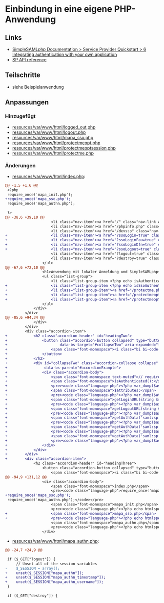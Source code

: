 # Einbindung in eine eigene PHP-Anwendung

## Links
* [SimpleSAMLphp Documentation > Service Provider Quickstart > 6 Integrating authentication with your own application](https://simplesamlphp.org/docs/stable/simplesamlphp-sp#section_6)
* [SP API reference](https://simplesamlphp.org/docs/stable/simplesamlphp-sp-api)

## Teilschritte
* siehe Beispielanwendung

[//]: # (AUTOGENERATE START)
## Anpassungen
### Hinzugefügt
* [resources/var/www/html/logged_out.php](../../../blob/main/05_integration/resources/var/www/html/logged_out.php)
* [resources/var/www/html/logout.php](../../../blob/main/05_integration/resources/var/www/html/logout.php)
* [resources/var/www/html/mapa_sso.php](../../../blob/main/05_integration/resources/var/www/html/mapa_sso.php)
* [resources/var/www/html/protectmeopt.php](../../../blob/main/05_integration/resources/var/www/html/protectmeopt.php)
* [resources/var/www/html/protectmeoptsession.php](../../../blob/main/05_integration/resources/var/www/html/protectmeoptsession.php)
* [resources/var/www/html/protectme.php](../../../blob/main/05_integration/resources/var/www/html/protectme.php)

### Änderungen
* [resources/var/www/html/index.php](../../../blob/main/05_integration/resources/var/www/html/index.php):
```diff
@@ -1,5 +1,6 @@
 <?php
 require_once('mapa_init.php');
+require_once('mapa_sso.php');
 require_once('mapa_authn.php');
 
 ?>
@@ -38,6 +39,10 @@
                     <li class="nav-item"><a href="/" class="nav-link active">Home</a></li>
                     <li class="nav-item"><a href="/phpinfo.php" class="nav-link">PHP Info</a></li>
                     <li class="nav-item"><a href="/devssp" class="nav-link">SimpleSAMLphp</a></li>
+                    <li class="nav-item"><a href="?ssoLogin=true" class="nav-link"><i class="bi bi-box-arrow-in-right"></i> Anmelden</a></li>
+                    <li class="nav-item"><a href="?ssoLoginFau=true" class="nav-link"><i class="bi bi-box-arrow-in-right"></i> Anmelden FAU</a></li>
+                    <li class="nav-item"><a href="?ssoLoginDfn=true" class="nav-link"><i class="bi bi-box-arrow-in-right"></i> Anmelden DFN</a></li>
+                    <li class="nav-item"><a href="?ssoLogout=true" class="nav-link"><i class="bi bi-box-arrow-right"></i>SLO</a></li>
                     <li class="nav-item"><a href="?logout=true" class="nav-link"><i class="bi bi-box-arrow-right"></i>Abmelden</a></li>
                     <li class="nav-item"><a href="?destroy=true" class="nav-link"><i class="bi bi-box-arrow-right"></i>Destroy</a></li>
                 </ul>
@@ -67,6 +72,10 @@
                 <h1>Anwendung mit lokaler Anmeldung und SimpleSAMLphp</h1>
                 <ul class="list-group">
                     <li class="list-group-item <?php echo isAuthenticated() ? "text-success" : "text-danger"; ?>"><?php echo isAuthenticated() ? "" : "nicht "; ?>angemeldet</li>
+                    <li class="list-group-item <?php echo isSsoAuthenticated() ? "text-success" : "text-danger"; ?>">SSO <?php echo isSsoAuthenticated() ? "" : "nicht "; ?>angemeldet</li>
+                    <li class="list-group-item"><a href="/protectme.php" class="btn btn-secondary btn-sm">Demo: Einfache Absicherung (protectme.php)</a></li>
+                    <li class="list-group-item"><a href="/protectmeopt.php" class="btn btn-secondary btn-sm">Demo: Einfache Absicherung optional (protectmeopt.php)</a></li>
+                    <li class="list-group-item"><a href="/protectmeoptsession.php" class="btn btn-secondary btn-sm">Demo: Einfache Absicherung optional mit eigener Session (protectmeoptsession.php)</a></li>
                 </ul>
             </div>
         </div>
@@ -85,6 +94,34 @@
             </div>
         </div>
         <div class="accordion-item">
+            <h2 class="accordion-header" id="headingTwo">
+                <button class="accordion-button collapsed" type="button" data-bs-toggle="collapse"
+                        data-bs-target="#collapseTwo" aria-expanded="false" aria-controls="collapseTwo">
+                    <span class="font-monospace"><i class="bi bi-code-square"></i> SimpleSAMLphp</span>
+                </button>
+            </h2>
+            <div id="collapseTwo" class="accordion-collapse collapse" aria-labelledby="headingTwo"
+                 data-bs-parent="#accordionExample">
+                <div class="accordion-body">
+                    <span class="font-monospace text-muted">// requireAuth(), login(), logout()</span>
+                    <span class="font-monospace">isAuthenticated():</span>
+                    <pre><code class="language-php"><?php var_dump($as->isAuthenticated()); ?></code></pre>
+                    <span class="font-monospace">$attributes:</span>
+                    <pre><code class="language-php"><?php var_dump($attributes); ?></code></pre>
+                    <span class="font-monospace">getLoginURL(string $returnTo = NULL):</span>
+                    <pre><code class="language-php"><?php var_dump($as->getLoginURL()); ?></code></pre>
+                    <span class="font-monospace">getLogoutURL(string $returnTo = NULL):</span>
+                    <pre><code class="language-php"><?php var_dump($as->getLogoutURL()); ?></code></pre>
+                    <span class="font-monospace">getAuthData('saml:sp:IdP'):</span>
+                    <pre><code class="language-php"><?php var_dump($as->getAuthData('saml:sp:IdP')); ?></code></pre>
+                    <span class="font-monospace">getAuthData('saml:sp:NameID'):</span>
+                    <pre><code class="language-php"><?php var_dump($as->getAuthData('saml:sp:NameID')); ?></code></pre>
+                    <span class="font-monospace">getAuthData('saml:sp:SessionIndex'):</span>
+                    <pre><code class="language-php"><?php var_dump($as->getAuthData('saml:sp:SessionIndex')); ?></code></pre>
+                </div>
+            </div>
+        </div>
+        <div class="accordion-item">
             <h2 class="accordion-header" id="headingThree">
                 <button class="accordion-button collapsed" type="button" data-bs-toggle="collapse" data-bs-target="#collapseThree" aria-expanded="false" aria-controls="collapseThree">
                     <span class="font-monospace"><i class="bi bi-code-square"></i> PHP Code</span>
@@ -94,9 +131,12 @@
                 <div class="accordion-body">
                     <span class="font-monospace">index.php</span>
                     <pre><code class="language-php">require_once('mapa_init.php');
+require_once('mapa_sso.php');
 require_once('mapa_authn.php');</code></pre>
                     <span class="font-monospace">mapa_init.php</span>
                     <pre><code class="language-php"><?php echo htmlspecialchars(file_get_contents('mapa_init.php')); ?></code></pre>
+                    <span class="font-monospace">mapa_sso.php</span>
+                    <pre><code class="language-php"><?php echo htmlspecialchars(file_get_contents('mapa_sso.php')); ?></code></pre>
                     <span class="font-monospace">mapa_authn.php</span>
                     <pre><code class="language-php"><?php echo htmlspecialchars(file_get_contents('mapa_authn.php')); ?></code></pre>
                 </div>
```
* [resources/var/www/html/mapa_authn.php](../../../blob/main/05_integration/resources/var/www/html/mapa_authn.php):
```diff
@@ -24,7 +24,9 @@
 
 if ($_GET["logout"]) {
     // Unset all of the session variables
-    $_SESSION = array();
+    unset($_SESSION["mapa_authn"]);
+    unset($_SESSION["mapa_authn_timestamp"]);
+    unset($_SESSION["mapa_authn_username"]);
 }
 
 if ($_GET["destroy"]) {
```

[//]: # (AUTOGENERATE END)
